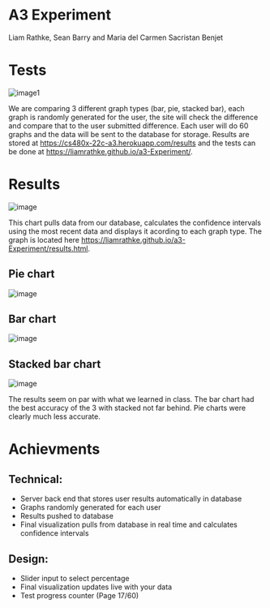 # A3 Experiment

Liam Rathke, Sean Barry and Maria del Carmen Sacristan Benjet

# Tests
![image1](https://github.com/liamrathke/a3-Experiment/blob/main/tests.PNG)

We are comparing 3 different graph types (bar, pie, stacked bar), each graph is randomly generated for the user, the site will check the difference and compare that to the user submitted difference. Each user will do 60 graphs and the data will be sent to the database for storage. Results are stored at https://cs480x-22c-a3.herokuapp.com/results and the tests can be done at https://liamrathke.github.io/a3-Experiment/.

# Results
![image](https://user-images.githubusercontent.com/37818941/154112868-d64562da-cc0b-429e-8ae9-1a95acdddc78.png)

This chart pulls data from our database, calculates the confidence intervals using the most recent data and displays it acording to each graph type. The graph is located here https://liamrathke.github.io/a3-Experiment/results.html.

## Pie chart

![image](https://user-images.githubusercontent.com/37818941/154110869-460d25b3-e23d-4fd9-bb74-7026cd5ae5cd.png)

## Bar chart

![image](https://user-images.githubusercontent.com/37818941/154111048-37ca0a42-6b8e-4cdd-9cbe-663fb24f0c8a.png)

## Stacked bar chart

![image](https://user-images.githubusercontent.com/37818941/154111157-fd5c5913-9a40-4aef-8e29-0fa1294132aa.png)

The results seem on par with what we learned in class. The bar chart had the best accuracy of the 3 with stacked not far behind. Pie charts were clearly much less accurate.

# Achievments

## Technical: 
- Server back end that stores user results automatically in database
- Graphs randomly generated for each user
- Results pushed to database
- Final visualization pulls from database in real time and calculates confidence intervals

## Design:
- Slider input to select percentage
- Final visualization updates live with your data
- Test progress counter (Page 17/60)
